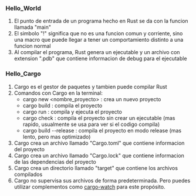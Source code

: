 ### Hello_World
1. El punto de entrada de un programa hecho en Rust se da con la funcion llamada "main"
2. El simbolo "!" significa que no es una funcion comun y corriente, sino una macro
que puede llegar a tener un comportamiento distinto a una funcion normal
3. Al compilar el programa, Rust genera un ejecutable y un archivo con extension ".pdb" que contiene informacion de debug para el ejecutable
### Hello_Cargo
1. Cargo es el gestor de paquetes y tambien puede compilar Rust
2. Comandos con Cargo en la terminal:
    - cargo new <nombre_proyecto> : crea un nuevo proyecto
    - cargo build : compila el proyecto
    - cargo run : compila y ejecuta el proyecto
    - cargo check : compila el proyecto sin crear un ejecutable (mas rapido, usualmente se usa para ver si el codigo compila)
    - cargo build --release : compila el proyecto en modo release (mas lento, pero mas optimizado)
3. Cargo crea un archivo llamado "Cargo.toml" que contiene informacion del proyecto
4. Cargo crea un archivo llamado "Cargo.lock" que contiene informacion de las dependencias del proyecto
5. Cargo crea un directorio llamado "target" que contiene los archivos compilados
6. Cargo no supervisa sus archivos de forma predeterminada. Pero puedes utilizar complementos como [cargo-watch](https://crates.io/crates/cargo-watch) para este propósito.